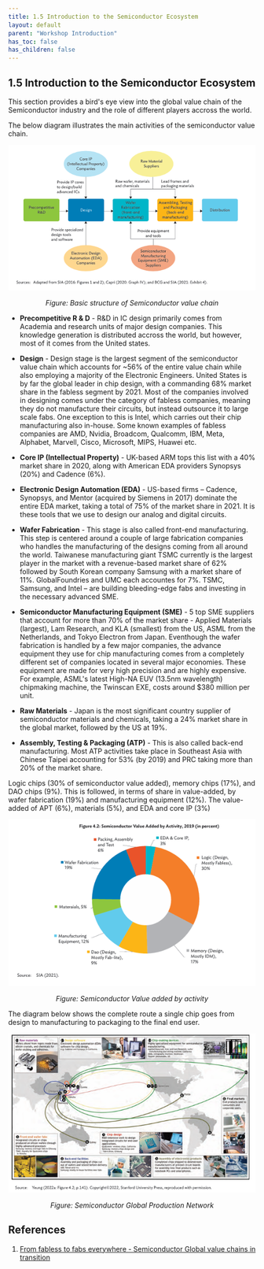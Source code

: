 ```yaml
---
title: 1.5 Introduction to the Semiconductor Ecosystem
layout: default
parent: "Workshop Introduction"
has_toc: false
has_children: false
---
```

## 1.5 Introduction to the Semiconductor Ecosystem
This section provides a bird's eye view into the global value chain of the Semiconductor industry and the role of different players accross the world. 

The below diagram illustrates the main activities of the semiconductor value chain. 

<div align="center">
  <img src="./images/Semiconductor_value_chain.png" alt="Semiconductor Ecosystem" width="620"/>
  <p><em>Figure: Basic structure of Semiconductor value chain</em></p>
</div>

- **Precompetitive R & D** - R&D in IC design primarily comes from Academia and research units of major design companies. This knowledge generation is distributed accross the world, but however, most of it comes from the United states. 

- **Design** - Design stage is the largest segment of the semiconductor value chain which accounts for ~56% of the entire value chain while also employing a majority of the Electronic Engineers. United States is by far the global leader in chip design, with a commanding 68% market share in the fabless segment by 2021. Most of the companies involved in designing comes under the category of fabless companies, meaning they do not manufacture their circuits, but instead outsource it to large scale fabs. One exception to this is Intel, which carries out their chip manufacturing also in-house. Some known examples of fabless companies are AMD, Nvidia, Broadcom, Qualcomm, IBM, Meta, Alphabet, Marvell, Cisco, Microsoft, MIPS, Huawei etc. 

- **Core IP (Intellectual Property)** - UK-based ARM tops this list with a 40% market share in 2020, along with American EDA providers Synopsys (20%) and Cadence (6%). 

- **Electronic Design Automation (EDA)** - US-based firms – Cadence, Synopsys, and Mentor (acquired by Siemens in 2017) dominate the entire EDA market, taking a total of 75% of the market share in 2021. It is these tools that we use to design our analog and digital circuits. 

- **Wafer Fabrication** - This stage is also called front-end manufacturing. This step is centered around a couple of large fabrication companies who handles the manufacturing of the designs coming from all around the world. Taiwanese manufacturing giant TSMC currently is the largest player in the market with a revenue-based market share of 62% followed by South Korean company Samsung with a market share of 11%. GlobalFoundries and UMC each accountes for 7%. TSMC, Samsung, and Intel – are building bleeding-edge fabs and investing in the necessary advanced SME.

- **Semiconductor Manufacturing Equipment (SME)** - 5 top SME suppliers that account for more than 70% of the market share - Applied Materials (largest), Lam Research, and KLA (smallest) from the US, ASML from the Netherlands, and Tokyo Electron from Japan. Eventhough the wafer fabrication is handled by a few major companies, the advance equipment they use for chip manufacturing comes from a completely different set of companies located in several major economies. These equipment are made for very high precision and are highly expensive. For example, ASML's latest High-NA EUV (13.5nm wavelength) chipmaking machine, the Twinscan EXE, costs around $380 million per unit.

- **Raw Materials** - Japan is the most significant country supplier of semiconductor materials and chemicals, taking a 24% market share in the global market, followed by the US at 19%. 

- **Assembly, Testing & Packaging (ATP)** - This is also called back-end manufacturing. Most ATP activities take place in Southeast Asia with Chinese Taipei accounting for 53% (by 2019) and PRC taking more than 20% of the market share. 


Logic chips (30% of semiconductor value added), memory chips (17%), and DAO chips (9%). This is followed, in terms of share in value-added, by wafer fabrication (19%) and manufacturing equipment (12%). The value-added of APT (6%), materials (5%), and EDA and core IP (3%)


<div align="center">
  <img src="./images/Semiconductor_value_by_activity.png" alt="Semiconductor Ecosystem" width="620"/>
  <p><em>Figure: Semiconductor Value added by activity</em></p>
</div>

The diagram below shows the complete route a single chip goes from design to manufacturing to packaging to the final end user. 

<div align="center">
  <img src="./images/Global_production_Network.png" alt="Semiconductor Ecosystem" width="620"/>
  <p><em>Figure: Semiconductor Global Production Network</em></p>
</div>

## References

1. [From fabless to fabs everywhere - Semiconductor Global value chains in transition](https://www.researchgate.net/publication/377598805_From_Fabless_to_Fabs_Everywhere_Semiconductor_Global_Value_Chains_in_Transition)
